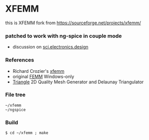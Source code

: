 # XFEMM
this is XFEMM fork from https://sourceforge.net/projects/xfemm/
### patched to work with ng-spice in couple mode

* discussion on [sci.electronics.design](https://groups.google.com/d/msg/sci.electronics.design/UcBLqgMuT7Q/gnVTM5vaAwAJ)

### References

* Richard Crozier's [xfemm](https://sourceforge.net/projects/xfemm/)
* original [FEMM](http://www.femm.info/wiki/HomePage) Windows-only
* [Triangle](http://www.cs.cmu.edu/~quake/triangle.html) 2D Quality Mesh Generator and Delaunay Triangulator

### File tree

```
~/xfemm
~/ngspice
```

### Build

```
$ cd ~/xfemm ; make
```
